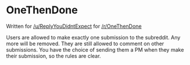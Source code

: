 OneThenDone
==========

Written for [/u/ReplyYouDidntExpect](http://reddit.com/u/replyyoudidntexpect) for [/r/OneThenDone](http://reddit.com/r/onethendone)

Users are allowed to make exactly one submission to the subreddit. Any more will be removed. They are still allowed to comment on other submissions. You have the choice of sending them a PM when they make their submission, so the rules are clear.